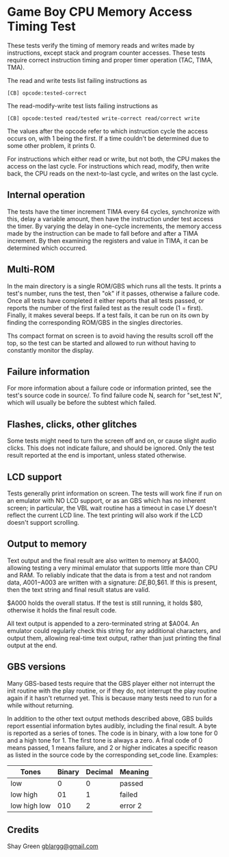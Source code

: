 # Game Boy CPU Memory Access Timing Test

These tests verify the timing of memory reads and writes made by
instructions, except stack and program counter accesses. These tests
require correct instruction timing and proper timer operation (TAC,
TIMA, TMA).

The read and write tests list failing instructions as

```
[CB] opcode:tested-correct
```

The read-modify-write test lists failing instructions as 

```
[CB] opcode:tested read/tested write-correct read/correct write
```

The values after the opcode refer to which instruction cycle the access
occurs on, with 1 being the first. If a time couldn't be determined due
to some other problem, it prints 0.

For instructions which either read or write, but not both, the CPU makes
the access on the last cycle. For instructions which read, modify, then
write back, the CPU reads on the next-to-last cycle, and writes on the
last cycle.


## Internal operation

The tests have the timer increment TIMA every 64 cycles, synchronize
with this, delay a variable amount, then have the instruction under test
access the timer. By varying the delay in one-cycle increments, the
memory access made by the instruction can be made to fall before and
after a TIMA increment. By then examining the registers and value in
TIMA, it can be determined which occurred.


## Multi-ROM

In the main directory is a single ROM/GBS which runs all the tests. It
prints a test's number, runs the test, then "ok" if it passes, otherwise
a failure code. Once all tests have completed it either reports that all
tests passed, or reports the number of the first failed test as the
result code (1 = first). Finally, it makes several beeps. If a test
fails, it can be run on its own by finding the corresponding ROM/GBS in
the singles directories.

Ths compact format on screen is to avoid having the results scroll off
the top, so the test can be started and allowed to run without having to
constantly monitor the display. 


## Failure information

For more information about a failure code or information printed, see
the test's source code in source/. To find failure code N, search for
"set_test N", which will usually be before the subtest which failed.


## Flashes, clicks, other glitches

Some tests might need to turn the screen off and on, or cause slight
audio clicks. This does not indicate failure, and should be ignored.
Only the test result reported at the end is important, unless stated
otherwise.


## LCD support

Tests generally print information on screen. The tests will work fine if
run on an emulator with NO LCD support, or as an GBS which has no
inherent screen; in particular, the VBL wait routine has a timeout in
case LY doesn't reflect the current LCD line. The text printing will
also work if the LCD doesn't support scrolling.


## Output to memory

Text output and the final result are also written to memory at $A000,
allowing testing a very minimal emulator that supports little more than
CPU and RAM. To reliably indicate that the data is from a test and not
random data, $A001-$A003 are written with a signature: $DE,$B0,$61. If
this is present, then the text string and final result status are valid.

$A000 holds the overall status. If the test is still running, it holds
$80, otherwise it holds the final result code.

All text output is appended to a zero-terminated string at $A004. An
emulator could regularly check this string for any additional
characters, and output them, allowing real-time text output, rather than
just printing the final output at the end.


## GBS versions

Many GBS-based tests require that the GBS player either not interrupt
the init routine with the play routine, or if they do, not interrupt the
play routine again if it hasn't returned yet. This is because many tests
need to run for a while without returning.

In addition to the other text output methods described above, GBS builds
report essential information bytes audibly, including the final result.
A byte is reported as a series of tones. The code is in binary, with a
low tone for 0 and a high tone for 1. The first tone is always a zero. A
final code of 0 means passed, 1 means failure, and 2 or higher indicates
a specific reason as listed in the source code by the corresponding
set_code line. Examples:

Tones        | Binary | Decimal | Meaning
-----------  | ------ | ------- | -------
low          |  0     | 0       | passed
low high     |  01    | 1       | failed
low high low | 010    | 2       | error 2

## Credits

Shay Green <gblargg@gmail.com>
